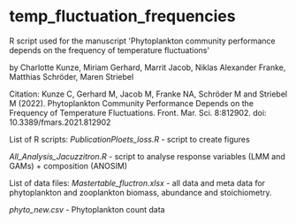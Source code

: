 # temp_fluctuation_frequencies
R script used for the manuscript 'Phytoplankton community performance depends on the frequency of temperature fluctuations' 

by Charlotte Kunze, Miriam Gerhard, Marrit Jacob, Niklas Alexander Franke, Matthias Schröder, Maren Striebel

Citation: 
Kunze C, Gerhard M, Jacob M, Franke NA, Schröder M and Striebel M (2022). Phytoplankton Community Performance Depends on the Frequency of Temperature Fluctuations. Front. Mar. Sci. 8:812902. doi: 10.3389/fmars.2021.812902

List of R scripts: 
*PublicationPloets_loss.R* - script to create figures 

*All_Analysis_Jacuzzitron.R* - script to analyse response variables (LMM and GAMs) + composition (ANOSIM)


List of data files: 
*Mastertable_fluctron.xlsx* - all data and meta data for phytoplankton and zooplankton biomass, abundance and stoichiometry.

*phyto_new.csv* - Phytoplankton count data 




